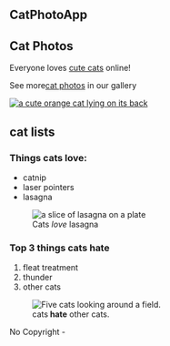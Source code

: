 <!DOCTYPE html> 
<html lang="en">
 <head><title>Catphotoapp</title>
 </head>
<body
<main>
 <section>
  <h1>CatPhotoApp</h1>
  <h2>Cat Photos</h2>
  <!-- TODO: Addlink to cat photos -->
  <p>Everyone loves <a href="https://cdn.freecodecamp.org/curriculum/cat-photo-app/running-cats.jpg">cute cats<a/> online!</p>
  <p>See more<a href="https://freecatphotoapp.com" target="_blank">cat photos</a> in our gallery</p>
 <a href="https://freecatphotoapp.com"> <img src="https://cdn.freecodecamp.org/curriculum/cat-photo-app/relaxing-cat.jpg" alt=" a cute orange cat lying on its back"></a>
   <section>
    <h2> cat lists </h2>
    <h3>Things cats love:</h3>
    <ul>
     <li>catnip</li>
     <li>laser pointers</li>
     <li>lasagna</li>
    </ul>
    <figure>
    <img src="https://cdn.freecodecamp.org/curriculum/cat-photo-app/lasagna.jpg" alt="a slice of lasagna on a plate"><figcaption>Cats<em> love</em> lasagna</figcaption>
    </figure>
    <h3>Top 3 things cats hate</h3>
    <ol>
     <li>fleat treatment</li>
     <li>thunder</li>
     <li>other cats</li>
    </ol>
    <figure>
     <img src="https://cdn.freecodecamp.org/curriculum/cat-photo-app/cats.jpg" alt="Five cats looking around a field."><figcaption>cats<strong> hate</strong> other cats.</figcaption>
    </figure>
   </section>
</main>
<footer> <p>No Copyright -<a href="https://www.freecodecamp.org" freeCodeCamp.org</p> </a></footer>
